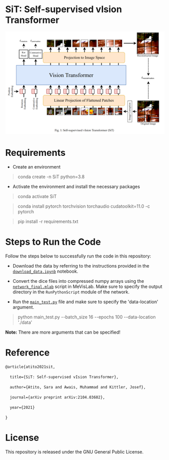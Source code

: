 # SiT: Self-supervised vIsion Transformer 

![](imgs/SiT_.png)


# Requirements
- Create an environment
> conda create -n SiT python=3.8
- Activate the environment and install the necessary packages
> conda activate SiT

> conda install pytorch torchvision torchaudio cudatoolkit=11.0 -c pytorch

> pip install -r requirements.txt

# Steps to Run the Code
Follow the steps below to successfully run the code in this repository:

- Download the data by referring to the instructions provided in the [`download_data.ipynb`](./download_data.ipynb) notebook.

- Convert the dice files into compressed numpy arrays using the [`network_final.mlab`](./network_final.mlab) script in MeVisLab. Make sure to specify the output directory in the `RunPythonScript` module of the network.

- Run the [`main_test.py`](./main_test.py) file and make sure to specify the 'data-location' argument.
> python main_test.py --batch_size 16 --epochs 100 --data-location './data'

**Note:** There are more arguments that can be specified!

# Reference


```
@article{atito2021sit,

  title={SiT: Self-supervised vIsion Transformer},

  author={Atito, Sara and Awais, Muhammad and Kittler, Josef},

  journal={arXiv preprint arXiv:2104.03602},

  year={2021}

}
```


# License
This repository is released under the GNU General Public License.


